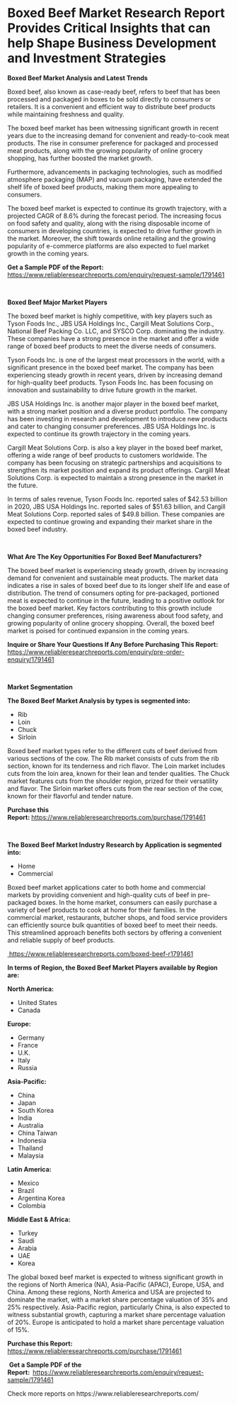 <p><h1>Boxed Beef Market Research Report Provides Critical Insights that can help Shape Business Development and Investment Strategies</h1></p><p><strong>Boxed Beef Market Analysis and Latest Trends</strong></p>
<p><p>Boxed beef, also known as case-ready beef, refers to beef that has been processed and packaged in boxes to be sold directly to consumers or retailers. It is a convenient and efficient way to distribute beef products while maintaining freshness and quality.</p><p>The boxed beef market has been witnessing significant growth in recent years due to the increasing demand for convenient and ready-to-cook meat products. The rise in consumer preference for packaged and processed meat products, along with the growing popularity of online grocery shopping, has further boosted the market growth.</p><p>Furthermore, advancements in packaging technologies, such as modified atmosphere packaging (MAP) and vacuum packaging, have extended the shelf life of boxed beef products, making them more appealing to consumers.</p><p>The boxed beef market is expected to continue its growth trajectory, with a projected CAGR of 8.6% during the forecast period. The increasing focus on food safety and quality, along with the rising disposable income of consumers in developing countries, is expected to drive further growth in the market. Moreover, the shift towards online retailing and the growing popularity of e-commerce platforms are also expected to fuel market growth in the coming years.</p></p>
<p><strong>Get a Sample PDF of the Report:&nbsp;</strong> <a href="https://www.reliableresearchreports.com/enquiry/request-sample/1791461">https://www.reliableresearchreports.com/enquiry/request-sample/1791461</a></p>
<p>&nbsp;</p>
<p><strong>Boxed Beef Major Market Players</strong></p>
<p><p>The boxed beef market is highly competitive, with key players such as Tyson Foods Inc., JBS USA Holdings Inc., Cargill Meat Solutions Corp., National Beef Packing Co. LLC, and SYSCO Corp. dominating the industry. These companies have a strong presence in the market and offer a wide range of boxed beef products to meet the diverse needs of consumers.</p><p>Tyson Foods Inc. is one of the largest meat processors in the world, with a significant presence in the boxed beef market. The company has been experiencing steady growth in recent years, driven by increasing demand for high-quality beef products. Tyson Foods Inc. has been focusing on innovation and sustainability to drive future growth in the market.</p><p>JBS USA Holdings Inc. is another major player in the boxed beef market, with a strong market position and a diverse product portfolio. The company has been investing in research and development to introduce new products and cater to changing consumer preferences. JBS USA Holdings Inc. is expected to continue its growth trajectory in the coming years.</p><p>Cargill Meat Solutions Corp. is also a key player in the boxed beef market, offering a wide range of beef products to customers worldwide. The company has been focusing on strategic partnerships and acquisitions to strengthen its market position and expand its product offerings. Cargill Meat Solutions Corp. is expected to maintain a strong presence in the market in the future.</p><p>In terms of sales revenue, Tyson Foods Inc. reported sales of $42.53 billion in 2020, JBS USA Holdings Inc. reported sales of $51.63 billion, and Cargill Meat Solutions Corp. reported sales of $49.8 billion. These companies are expected to continue growing and expanding their market share in the boxed beef industry.</p></p>
<p>&nbsp;</p>
<p><strong>What Are The Key Opportunities For Boxed Beef Manufacturers?</strong></p>
<p><p>The boxed beef market is experiencing steady growth, driven by increasing demand for convenient and sustainable meat products. The market data indicates a rise in sales of boxed beef due to its longer shelf life and ease of distribution. The trend of consumers opting for pre-packaged, portioned meat is expected to continue in the future, leading to a positive outlook for the boxed beef market. Key factors contributing to this growth include changing consumer preferences, rising awareness about food safety, and growing popularity of online grocery shopping. Overall, the boxed beef market is poised for continued expansion in the coming years.</p></p>
<p><strong>Inquire or Share Your Questions If Any Before Purchasing This Report:</strong> <a href="https://www.reliableresearchreports.com/enquiry/pre-order-enquiry/1791461">https://www.reliableresearchreports.com/enquiry/pre-order-enquiry/1791461</a></p>
<p>&nbsp;</p>
<p><strong>Market Segmentation</strong></p>
<p><strong>The Boxed Beef Market Analysis by types is segmented into:</strong></p>
<p><ul><li>Rib</li><li>Loin</li><li>Chuck</li><li>Sirloin</li></ul></p>
<p><p>Boxed beef market types refer to the different cuts of beef derived from various sections of the cow. The Rib market consists of cuts from the rib section, known for its tenderness and rich flavor. The Loin market includes cuts from the loin area, known for their lean and tender qualities. The Chuck market features cuts from the shoulder region, prized for their versatility and flavor. The Sirloin market offers cuts from the rear section of the cow, known for their flavorful and tender nature.</p></p>
<p><strong>Purchase this Report:&nbsp;</strong><a href="https://www.reliableresearchreports.com/purchase/1791461">https://www.reliableresearchreports.com/purchase/1791461</a></p>
<p>&nbsp;</p>
<p><strong>The Boxed Beef Market Industry Research by Application is segmented into:</strong></p>
<p><ul><li>Home</li><li>Commercial</li></ul></p>
<p><p>Boxed beef market applications cater to both home and commercial markets by providing convenient and high-quality cuts of beef in pre-packaged boxes. In the home market, consumers can easily purchase a variety of beef products to cook at home for their families. In the commercial market, restaurants, butcher shops, and food service providers can efficiently source bulk quantities of boxed beef to meet their needs. This streamlined approach benefits both sectors by offering a convenient and reliable supply of beef products.</p></p>
<p><a href="https://www.reliableresearchreports.com/boxed-beef-r1791461">&nbsp;https://www.reliableresearchreports.com/boxed-beef-r1791461</a></p>
<p><strong>In terms of Region, the Boxed Beef Market Players available by Region are:</strong></p>
<p>
    <p> <strong> North America: </strong>
        <ul>
            <li>United States</li>
            <li>Canada</li>
        </ul>
        </p> 
    <p> <strong> Europe: </strong>
        <ul>
            <li>Germany</li>
            <li>France</li>
            <li>U.K.</li>
            <li>Italy</li>
            <li>Russia</li>
        </ul>
        </p> 
    <p> <strong> Asia-Pacific: </strong>
        <ul>
            <li>China</li>
            <li>Japan</li>
            <li>South Korea</li>
            <li>India</li>
            <li>Australia</li>
            <li>China Taiwan</li>
            <li>Indonesia</li>
            <li>Thailand</li>
            <li>Malaysia</li>
        </ul>
        </p> 
    <p> <strong> Latin America: </strong>
        <ul>
            <li>Mexico</li>
            <li>Brazil</li>
            <li>Argentina Korea</li>
            <li>Colombia</li>
        </ul>
        </p> 
    <p> <strong> Middle East & Africa: </strong>
        <ul>
            <li>Turkey</li>
            <li>Saudi</li>
            <li>Arabia</li>
            <li>UAE</li>
            <li>Korea</li>
        </ul>
    </p>
    </p>
<p><p>The global boxed beef market is expected to witness significant growth in the regions of North America (NA), Asia-Pacific (APAC), Europe, USA, and China. Among these regions, North America and USA are projected to dominate the market, with a market share percentage valuation of 35% and 25% respectively. Asia-Pacific region, particularly China, is also expected to witness substantial growth, capturing a market share percentage valuation of 20%. Europe is anticipated to hold a market share percentage valuation of 15%.</p></p>
<p><strong>Purchase this Report: </strong><a href="https://www.reliableresearchreports.com/purchase/1791461">https://www.reliableresearchreports.com/purchase/1791461</a></p>
<p>&nbsp;<strong>Get a Sample PDF of the Report:&nbsp;&nbsp;</strong><a href="https://www.reliableresearchreports.com/enquiry/request-sample/1791461">https://www.reliableresearchreports.com/enquiry/request-sample/1791461</a></p>
<p><strong></strong></p>
<p>Check more reports on https://www.reliableresearchreports.com/</p>